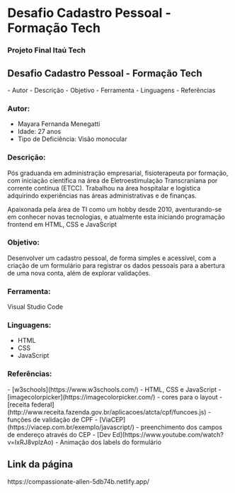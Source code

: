 # Desafio Cadastro Pessoal - Formação Tech

<h3>Projeto Final Itaú Tech</h3>

 <h2>Desafio Cadastro Pessoal - Formação Tech</h2>
 - Autor  
 - Descrição  
 - Objetivo  
 - Ferramenta 
 - Linguagens 
 - Referências

<h3>Autor:</h3>
 
- Mayara Fernanda Menegatti
- Idade: 27 anos
- Tipo de Deficiência: Visão monocular

<h3>Descrição:</h3>
 
Pós graduanda em administração empresarial, fisioterapeuta por formação, com iniciação científica na área de Eletroestimulação Transcraniana por corrente contínua (ETCC).
Trabalhou na área hospitalar e logística adquirindo experiências nas áreas administrativas e de finanças. 

Apaixonada pela área de TI como um hobby desde 2010, aventurando-se em conhecer novas tecnologias, e atualmente esta iniciando programação frontend em HTML, CSS e JavaScript

<h3>Objetivo:</h3>

Desenvolver um cadastro pessoal, de forma simples e acessível, com a criação de um formulário para registrar os dados pessoais para a abertura de uma nova conta, além de explorar validações.

<h3>Ferramenta:</h3>

Visual Studio Code

<h3>Linguagens:</h3>

 - HTML 
 - CSS 
 - JavaScript
 
<h3>Referências:</h3>
 - [w3schools](https://www.w3schools.com/) -  HTML, CSS e JavaScript
 - [imagecolorpicker](https://imagecolorpicker.com/) - cores para o layout 
 - [receita federal](http://www.receita.fazenda.gov.br/aplicacoes/atcta/cpf/funcoes.js) - funções de validação de CPF 
 - [ViaCEP](https://viacep.com.br/exemplo/javascript/) - preenchimento dos campos de endereço através do CEP
 - [Dev Ed](https://www.youtube.com/watch?v=IxRJ8vplzAo) - Animação dos labels do formulário
 
<h2>Link da página</h2>
https://compassionate-allen-5db74b.netlify.app/
